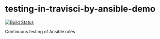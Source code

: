 # testing-in-travisci-by-ansible-demo
[![Build Status](https://github.com/igorf-test/testing-in-travisci-by-ansible-demo.svg?branch=master)](https://github.com/igorf-test/testing-in-travisci-by-ansible-demo)

Continuous testing of Ansible roles


